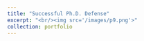 ```yaml
---
title: "Successful Ph.D. Defense"
excerpt: "<br/><img src='/images/p9.png'>"
collection: portfolio
---
```

